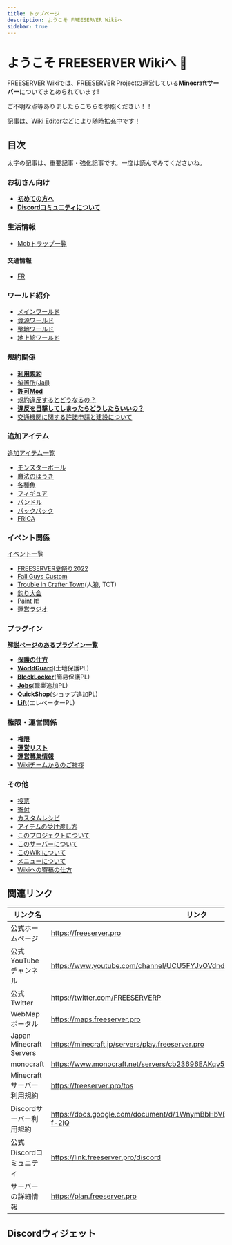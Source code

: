 ```yaml
---
title: トップページ
description: ようこそ FREESERVER Wikiへ
sidebar: true
---
```


# ようこそ FREESERVER Wikiへ :tada:

FREESERVER Wikiでは、FREESERVER Projectの運営している**Minecraftサーバー**についてまとめられています!

ご不明な点等ありましたらこちらを参照ください！！

記事は、[Wiki Editorなど](about-wiki)により随時拡充中です！

## 目次

太字の記事は、重要記事・強化記事です。一度は読んでみてくださいね。

### お初さん向け

* **[初めての方へ](beginners-guide)**
* **[Discordコミュニティについて](discord)**


### 生活情報

* [Mobトラップ一覧](facility-index/mobtrap)

#### 交通情報

* [FR](transports/train/FR/)

### ワールド紹介

* [メインワールド](world/main/)
* [資源ワールド](world/shigen)
* [整地ワールド](world/seichi)
* [地上絵ワールド](world/art-world)

### 規約関係

* **[利用規約](terms/)**
* [留置所(Jail)](jail)
* **[許可Mod](allow-mods)**
* [規約違反するとどうなるの？](terms/violation)
* **[違反を目撃してしまったらどうしたらいいの？](terms/violation-look)**
* [交通機関に関する許諾申請と建設について](terms/how-to-apply-for-railway-construction)

### 追加アイテム

[追加アイテム一覧](item/)

* [モンスターボール](item/monsterbowl)
* [魔法のほうき](item/broom)
* [各種魚](item/addfish)
* [フィギュア](item/figure)
* [バンドル](item/bundle)
* [バックパック](item/backpack)
* [FRICA](item/FRICA)

### イベント関係

[イベント一覧](event/)

* [FREESERVER夏祭り2022](event/admin/summer_festival_2022)
* [Fall Guys Custom](event/admin/FallGuysCustom)
* [Trouble in Crafter Town](event/admin/tct)(人狼, TCT)
* [釣り大会](event/admin/fishcontest)
* [Paint It!](event/admin/paint-it)
* [運営ラジオ](event/admin/radio)

### プラグイン

**[解説ページのあるプラグイン一覧](plugin/)**

* **[保護の仕方](plugin/how-to-protect.md)**
* **[WorldGuard](plugin/worldguard)**(土地保護PL)
* **[BlockLocker](plugin/blocklocker)**(簡易保護PL)
* **[Jobs](plugin/jobs)**(職業追加PL)
* **[QuickShop](plugin/quickshop)**(ショップ追加PL)
* **[Lift](plugin/lift)**(エレベーターPL)

### 権限・運営関係

* **[権限](permissions)**
* **[運営リスト](admins/)**
* **[運営募集情報](recruit-info)**
* [Wikiチームからのご挨拶](from-wikiteam)

### その他

* [投票](vote)
* [寄付](donate)
* [カスタムレシピ](custom-recipe)
* [アイテムの受け渡し方](how-to/senditem)
* [このプロジェクトについて](about-project)
* [このサーバーについて](about-server)
* [このWikiについて](about-wiki)
* [メニューについて](menu.md)
* [Wikiへの寄稿の仕方](how-to/edit-wiki.md)

## 関連リンク

| リンク名 | リンク |
| --- | --- |
| 公式ホームページ | <https://freeserver.pro> |
| 公式YouTubeチャンネル | <https://www.youtube.com/channel/UCU5FYJvOVdndHU_CQFXkZ9g> |
| 公式Twitter | <https://twitter.com/FREESERVERP> |
| WebMapポータル | <https://maps.freeserver.pro> |
| Japan Minecraft Servers | <https://minecraft.jp/servers/play.freeserver.pro> |
| monocraft | <https://www.monocraft.net/servers/cb23696EAKqv51cX1L6U> |
| Minecraftサーバー利用規約 | <https://freeserver.pro/tos> |
| Discordサーバー利用規約 | <https://docs.google.com/document/d/1WnymBbHbVBsbLBSIvH1x5OMJXaehRiV14faSF-f-2lQ> |
| 公式Discordコミュニティ | <https://link.freeserver.pro/discord> |
| サーバーの詳細情報| <https://plan.freeserver.pro> |

## Discordウィジェット

<discord-widget url="https://discord.com/api/guilds/393963617604861952/widget.json"/>
